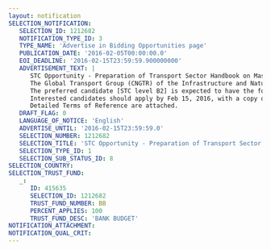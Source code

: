 ```yaml
---
layout: notification
SELECTION_NOTIFICATION: 
   SELECTION_ID: 1212682
   NOTIFICATION_TYPE_ID: 3
   TYPE_NAME: 'Advertise in Bidding Opportunities page'
   PUBLICATION_DATE: '2016-02-05T00:00:00.0'
   EOI_DEADLINE: '2016-02-15T23:59:59.900000000'
   ADVERTISEMENT_TEXT: |
      STC Opportunity - Preparation of Transport Sector Handbook on Mass Transit. 
      The Global Transport Group (CNGTR) of the Infrastructure and Natural Resources Department at IFC seeks the services of a Short Term Consultant (STC) for the preparation of a sector handbook covering Mass Transit.  The level of effort needed is estimated as 60 working days. The assignment is scheduled to commence by March 1. 
      The preferred candidate [STC level B2] is expected to have the following profile: Bachelors degree in Engineering or a related discipline; At least 5 years of professional experience, of which at least 3 years should have been in the specified subsector; Strong communication and English writing skills; Ideally, some prior experience in producing similar learning materials. 
      Interested candidates should apply by Feb 15, 2016, with a copy of their CV and a cover note highlighting their suitability for the assignment.
      Detailed Terms of Reference are attached.
   DRAFT_FLAG: 0
   LANGUAGE_OF_NOTICE: 'English'
   ADVERTISE_UNTIL: '2016-02-15T23:59:59.0'
   SELECTION_NUMBER: 1212682
   SELECTION_TITLE: 'STC Opportunity - Preparation of Transport Sector Handbook on Mass Transit.'
   SELECTION_TYPE_ID: 1
   SELECTION_SUB_STATUS_ID: 8
SELECTION_COUNTRY: 
SELECTION_TRUST_FUND: 
   _: 
      ID: 415635
      SELECTION_ID: 1212682
      TRUST_FUND_NUMBER: BB
      PERCENT_APPLIES: 100
      TRUST_FUND_DESC: 'BANK BUDGET'
NOTIFICATION_ATTACHMENT: 
NOTIFICATION_QUAL_CRIT: 
---
```

